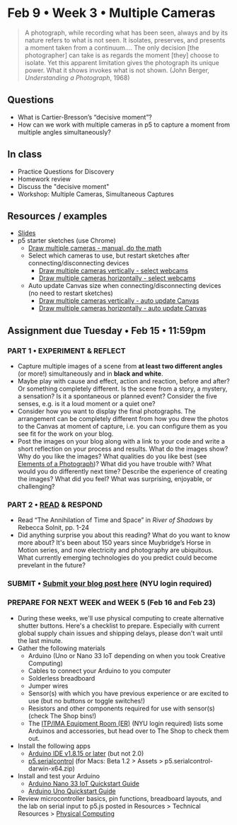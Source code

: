 # Feb 9 • Week 3 • Multiple Cameras

>A photograph, while recording what has been seen, always and by its nature refers to what is not seen. It isolates, preserves, and presents a moment taken from a continuum…. The only decision [the photographer] can take is as regards the moment [they] choose to isolate. Yet this apparent limitation gives the photograph its unique power. What it shows invokes what is not shown. (John Berger, *Understanding a Photograph*, 1968)

## Questions
- What is Cartier-Bresson’s “decisive moment”? 
- How can we work with multiple cameras in p5 to capture a moment from multiple angles simultaneously?

## In class
- Practice Questions for Discovery
- Homework review
- Discuss the "decisive moment"
- Workshop: Multiple Cameras, Simultaneous Captures 

## Resources / examples
- [Slides](https://drive.google.com/drive/u/0/folders/1YZtWK03TXGCoGmy7WeQYF-BBulZFAbHA)
- p5 starter sketches (use Chrome)
    - [Draw multiple cameras - manual, do the math](https://editor.p5js.org/enickles/sketches/5po9rdiyu)
    - Select which cameras to use, but restart sketches after connecting/disconnecting devices
        - [Draw multiple cameras vertically - select webcams](https://editor.p5js.org/enickles/sketches/0QM4x2yIs) 
        - [Draw multiple cameras horizontally - select webcams](https://editor.p5js.org/enickles/sketches/-GbN3d7y_)
    - Auto update Canvas size when connecting/disconnecting devices (no need to restart sketches)
        - [Draw multiple cameras vertically - auto update Canvas](https://editor.p5js.org/enickles/sketches/WffEuyL14) 
        - [Draw multiple cameras horizontally - auto update Canvas](https://editor.p5js.org/enickles/sketches/KR4ca78eV)


## Assignment due Tuesday • Feb 15 • 11:59pm

### PART 1 • EXPERIMENT & REFLECT
- Capture multiple images of a scene from **at least two different angles** (or more!) simultaneously and in **black and white**. 
- Maybe play with cause and effect, action and reaction, before and after? Or something completely different. Is the scene from a story, a mystery, a sensation? Is it a spontaneous or planned event? Consider the five senses, e.g. is it a loud moment or a quiet one? 
- Consider how you want to display the final photographs. The arrangement can be completely different from how you drew the photos to the Canvas at moment of capture, i.e. you can configure them as you see fit for the work on your blog.
- Post the images on your blog along with a link to your code and write a short reflection on your process and results. What do the images show? Why do you like the images? What qualities do you like best (see [Elements of a Photograph](https://github.com/ellennickles/xphoto-s22/blob/main/resources/photograph-elements.md))? What did you have trouble with? What would you do differently next time? Describe the experience of creating the images? What did you feel? What was surprising, enjoyable, or challenging?

### PART 2 • [READ](https://drive.google.com/drive/u/0/folders/1YZtWK03TXGCoGmy7WeQYF-BBulZFAbHA) & RESPOND
- Read “The Annihilation of Time and Space” in *River of Shadows* by Rebecca Solnit, pp. 1-24  
- Did anything surprise you about this reading? What do you want to know more about? It's been about 150 years since Muybridge’s Horse in Motion series, and now electricity and photography are ubiquitous. What currently emerging technologies do you predict could become prevelant in the future? 

### SUBMIT • [Submit your blog post here](https://forms.gle/JfwCTv7JqkieZ8yz8) (NYU login required)

### PREPARE FOR **NEXT WEEK** and WEEK 5 (Feb 16 and Feb 23)
- During these weeks, we'll use physical computing to create alternative shutter buttons. Here's a checklist to prepare. Especially with current global supply chain issues and shipping delays, please don't wait until the last minute. 
- Gather the following materials
    - Arduino (Uno or Nano 33 IoT depending on when you took Creative Computing)
    - Cables to connect your Arduino to you computer
    - Solderless breadboard
    - Jumper wires
    - Sensor(s) with which you have previous experience or are excited to use (but no buttons or toggle switches!)
    - Resistors and other components required for use with sensor(s) (check The Shop bins!)
    - The [ITP/IMA Equipment Room (ER)]( https://itp.nyu.edu/er/) (NYU login required) lists some Arduinos and accessories, but head over to The Shop to check them out.
- Install the following apps
    - [Arduino IDE v1.8.15 or later](https://www.arduino.cc/en/software) (but not 2.0)
    - [p5.serialcontrol](https://github.com/p5-serial/p5.serialcontrol/releases) (for Macs: Beta 1.2 > Assets > p5.serialcontrol-darwin-x64.zip)
- Install and test your Arduino
    - [Arduino Nano 33 IoT Quickstart Guide](https://docs.arduino.cc/hardware/nano-33-iot)
    - [Arduino Uno Quickstart Guide](https://docs.arduino.cc/hardware/uno-rev3)
- Review microcontroller basics, pin functions, breadboard layouts, and the lab on serial input to p5.js posted in Resources > Technical Resources > [Physical Computing](https://github.com/ellennickles/xphoto-s22/blob/main/resources/technical-resources.md#physical-computing)

